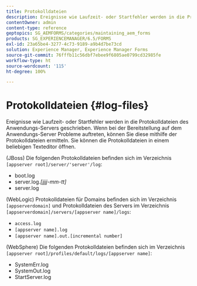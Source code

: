 ```yaml
---
title: Protokolldateien
description: Ereignisse wie Laufzeit- oder Startfehler werden in die Protokolldateien des Anwendungsservers geschrieben, die mithilfe eines Texteditors geöffnet werden können.
contentOwner: admin
content-type: reference
geptopics: SG_AEMFORMS/categories/maintaining_aem_forms
products: SG_EXPERIENCEMANAGER/6.5/FORMS
exl-id: 23a65be4-3277-4c73-9189-a9b4d7be73cd
solution: Experience Manager, Experience Manager Forms
source-git-commit: 76fffb11c56dbf7ebee9f6805ae0799cd32985fe
workflow-type: ht
source-wordcount: '115'
ht-degree: 100%

---
```


# Protokolldateien {#log-files}

Ereignisse wie Laufzeit- oder Startfehler werden in die Protokolldateien des Anwendungs-Servers geschrieben. Wenn bei der Bereitstellung auf dem Anwendungs-Server Probleme auftreten, können Sie diese mithilfe der Protokolldateien ermitteln. Sie können die Protokolldateien in einem beliebigen Texteditor öffnen.

(JBoss) Die folgenden Protokolldateien befinden sich im Verzeichnis `[appserver root]/server/'server'/log`:

* boot.log
* server.log.*[jjjj-mm-tt]*
* server.log

(WebLogic) Protokolldateien für Domains befinden sich im Verzeichnis `[appserverdomain]` und Protokolldateien des Servers im Verzeichnis `[appserverdomain]/servers/[appserver name]/logs`:

* `access.log`
* `[appserver name].log`
* `[appserver name].out.[incremental number]`

(WebSphere) Die folgenden Protokolldateien befinden sich im Verzeichnis `[appserver root]/profiles/default/logs/[appserver name]`:

* SystemErr.log
* SystemOut.log
* StartServer.log
